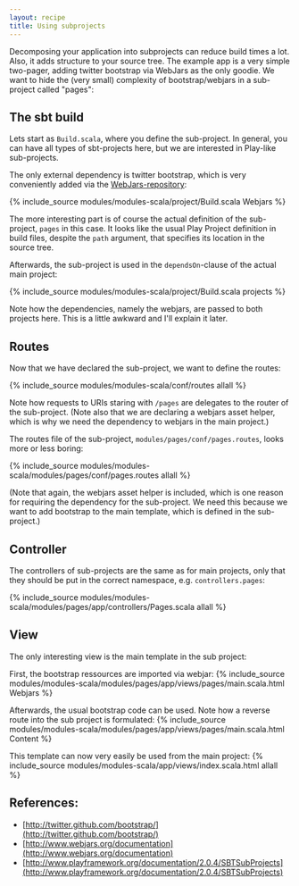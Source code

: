 ```yaml
---
layout: recipe
title: Using subprojects
---
```


Decomposing your application into subprojects can reduce build times a lot.
Also, it adds structure to your source tree.
The example app is a very simple two-pager, adding twitter bootstrap via
WebJars as the only goodie. We want to hide the (very small) complexity 
of bootstrap/webjars in a sub-project called "pages":

## The sbt build

Lets start as ```Build.scala```, where you define the sub-project.
In general, you can have all types of sbt-projects here, but we are interested in
Play-like sub-projects.

The only external dependency is twitter bootstrap, which is very conveniently added
via the [WebJars-repository](http://www.webjars.org):

{% include_source modules/modules-scala/project/Build.scala Webjars %}

The more interesting part is of course the actual definition of the sub-project, 
```pages``` in this case. It looks like the usual Play Project definition in build files,
despite the ```path``` argument, that specifies its location in the source tree.

Afterwards, the sub-project is used in the ```dependsOn```-clause of the actual main
project:

{% include_source modules/modules-scala/project/Build.scala projects %}

Note how the dependencies, namely the webjars, are passed to both projects here.
This is a little awkward and I'll explain it later.

## Routes

Now that we have declared the sub-project, we want to define the routes:

{% include_source modules/modules-scala/conf/routes allall %}

Note how requests to URIs staring with ```/pages``` are delegates to the router of the
sub-project. (Note also that we are declaring a webjars asset helper, which is why we need 
the dependency to webjars in the main project.)

The routes file of the sub-project, ```modules/pages/conf/pages.routes```, 
looks more or less boring:

{% include_source modules/modules-scala/modules/pages/conf/pages.routes allall %}

(Note that again, the webjars asset helper is included, which is one reason for requiring 
the dependency for the sub-project. We need this because we want to add bootstrap to the 
main template, which is defined in the sub-project.) 
 
## Controller

The controllers of sub-projects are the same as for main projects, only that they should
be put in the correct namespace, e.g. ```controllers.pages```:

{% include_source modules/modules-scala/modules/pages/app/controllers/Pages.scala allall %}

## View

The only interesting view is the main template in the sub project:

First, the bootstrap ressources are imported via webjar:
{% include_source modules/modules-scala/modules/pages/app/views/pages/main.scala.html Webjars %}

Afterwards, the usual bootstrap code can be used. Note how a reverse route into the 
sub project is formulated:
{% include_source modules/modules-scala/modules/pages/app/views/pages/main.scala.html Content %}

This template can now very easily be used from the main project:
{% include_source modules/modules-scala/app/views/index.scala.html allall %}

## References:

* [http://twitter.github.com/bootstrap/](http://twitter.github.com/bootstrap/)
* [http://www.webjars.org/documentation](http://www.webjars.org/documentation)
* [http://www.playframework.org/documentation/2.0.4/SBTSubProjects](http://www.playframework.org/documentation/2.0.4/SBTSubProjects)
